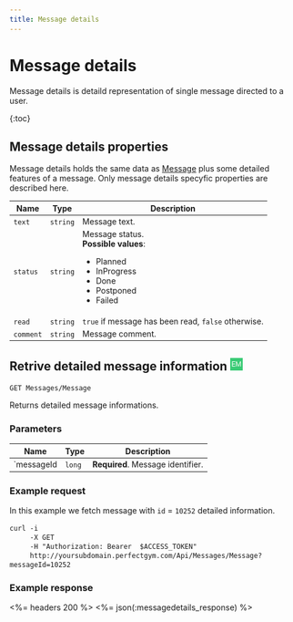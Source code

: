 ```yaml
---
title: Message details
---
```


# Message details

Message details is detaild representation of single message directed to a user. 

{:toc}


## <a name="properties"></a>Message details properties

Message details holds the same data as [Message][MessageProperties] plus some detailed features of a message.
Only message details specyfic properties are described here.


Name        | Type     | Description
------------|----------|----------------------
`text`		|`string`  | Message text.
`status`    |`string`  | Message status. <br><strong>Possible values</strong>: <br><ul><li>Planned</li><li>InProgress</li><li>Done</li><li>Postponed</li><li>Failed</li></ul>
`read`    	|`string`  | `true` if message has been read, `false` otherwise.
`comment`   |`string`  | Message comment.
      


## Retrive detailed message information ![alt text][EM]

    GET Messages/Message

Returns detailed message informations.


### Parameters

Name            | Type       | Description
----------------|------------|------------------------
`messageId      |`long`      | **Required**. Message identifier.



### Example request

In this example we fetch message with `id` = `10252` detailed information.

``` command-line
curl -i 
     -X GET 
     -H "Authorization: Bearer  $ACCESS_TOKEN"  
     http://yoursubdomain.perfectgym.com/Api/Messages/Message?messageId=10252     	
```


### Example response

<%= headers 200 %>
<%= json(:messagedetails_response) %>



[MessageProperties]: /api/messages/messages#properties 

[EM]: /assets/images/employee.png "Employee mode"
[UM]: /assets/images/user.png "User mode"